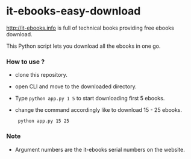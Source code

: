 # it-ebooks-easy-download
http://it-ebooks.info is full of technical books providing free ebooks download.

This Python script lets you download all the ebooks in one go.

### How to use ?
  - clone this repository.
  - open CLI and move to the downloaded directory.
  - Type `python app.py 1 5` to start downloading first 5 ebooks.
  - change the command accordingly like to download 15 - 25 ebooks.
    
    ` python app.py 15 25`

### Note
  - Argument numbers are the it-ebooks serial numbers on the website.